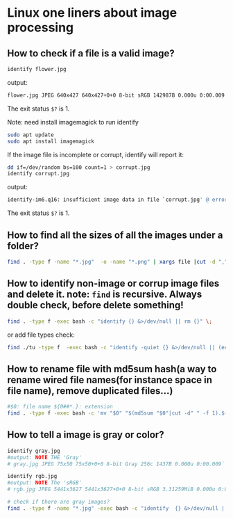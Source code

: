 # Linux one liners about image processing

## How to check if a file is a valid image?
```bash
identify flower.jpg
```
output:  
```bash
flower.jpg JPEG 640x427 640x427+0+0 8-bit sRGB 142987B 0.000u 0:00.009
```
The exit status `$?` is 1.

Note: need install imagemagick to run identify
```bash
sudo apt update
sudo apt install imagemagick
```

If the image file is incomplete or corrupt, identify will report it:
```bash
dd if=/dev/random bs=100 count=1 > corrupt.jpg
identify corrupt.jpg
```
output:
```bash
identify-im6.q16: insufficient image data in file `corrupt.jpg' @ error/jpeg.c/ReadJPEGImage/1117.
```
The exit status `$?` is 1.
## How to find all the sizes of all the images under a folder?

```bash
find . -type f -name "*.jpg"  -o -name "*.png" | xargs file |cut -d "," -f8|sort|uniq
```

## How to identify non-image or corrup image files and delete it. note: `find` is recursive. Always double check, before delete something!
```bash
find . -type f -exec bash -c "identify {} &>/dev/null || rm {}" \;
```
or add file types check:

```bash
find ./tu -type f  -exec bash -c "identify -quiet {} &>/dev/null || (echo {}; rm {})" \;
```

## How to rename file with md5sum hash(a way to rename wired file names(for instance space in file name), remove duplicated files...)
```bash
#$0: file name ${0##*.}: extension
find . -type f -exec bash -c 'mv "$0" "$(md5sum "$0"|cut -d" " -f 1).${0##*.}"' {} \;
```
## How to tell a image is gray or color?
```bash
identify gray.jpg
#output: NOTE THE 'Gray'
# gray.jpg JPEG 75x50 75x50+0+0 8-bit Gray 256c 1437B 0.000u 0:00.009```
```
```bash
identify rgb.jpg
#output: NOTE The 'sRGB'
# rgb.jpg JPEG 5441x3627 5441x3627+0+0 8-bit sRGB 3.31259MiB 0.000u 0:00.009
```
```bash
# check if there are gray images?
find . -type f -name "*.jpg" -exec bash -c "identify  {} &>/dev/null | grep -i gray" \;
```
